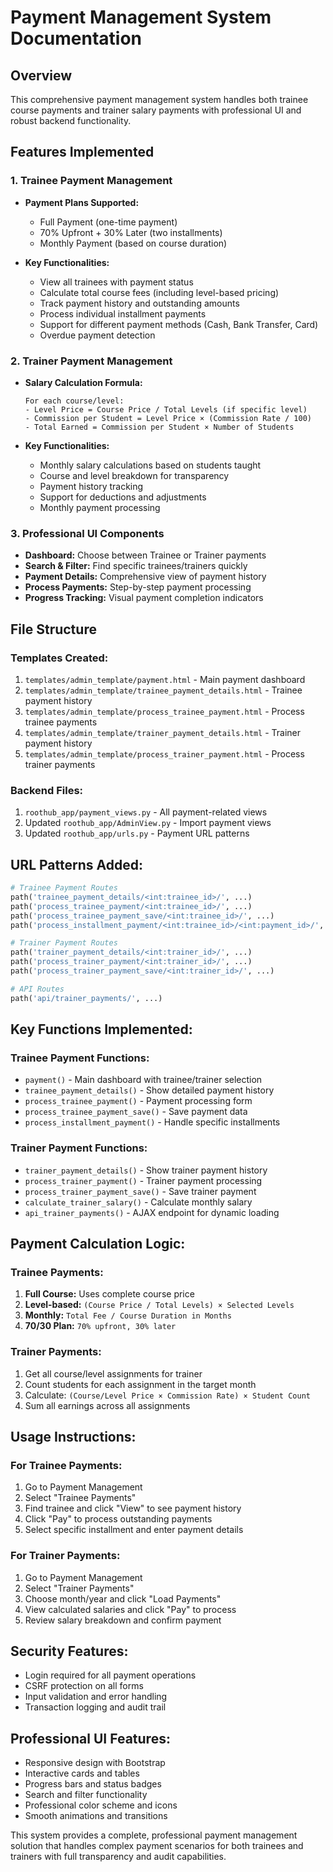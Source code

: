 # Payment Management System Documentation

## Overview
This comprehensive payment management system handles both trainee course payments and trainer salary payments with professional UI and robust backend functionality.

## Features Implemented

### 1. Trainee Payment Management
- **Payment Plans Supported:**
  - Full Payment (one-time payment)
  - 70% Upfront + 30% Later (two installments)
  - Monthly Payment (based on course duration)

- **Key Functionalities:**
  - View all trainees with payment status
  - Calculate total course fees (including level-based pricing)
  - Track payment history and outstanding amounts
  - Process individual installment payments
  - Support for different payment methods (Cash, Bank Transfer, Card)
  - Overdue payment detection

### 2. Trainer Payment Management
- **Salary Calculation Formula:**
  ```
  For each course/level:
  - Level Price = Course Price / Total Levels (if specific level)
  - Commission per Student = Level Price × (Commission Rate / 100)
  - Total Earned = Commission per Student × Number of Students
  ```

- **Key Functionalities:**
  - Monthly salary calculations based on students taught
  - Course and level breakdown for transparency
  - Payment history tracking
  - Support for deductions and adjustments
  - Monthly payment processing

### 3. Professional UI Components
- **Dashboard:** Choose between Trainee or Trainer payments
- **Search & Filter:** Find specific trainees/trainers quickly
- **Payment Details:** Comprehensive view of payment history
- **Process Payments:** Step-by-step payment processing
- **Progress Tracking:** Visual payment completion indicators

## File Structure

### Templates Created:
1. `templates/admin_template/payment.html` - Main payment dashboard
2. `templates/admin_template/trainee_payment_details.html` - Trainee payment history
3. `templates/admin_template/process_trainee_payment.html` - Process trainee payments
4. `templates/admin_template/trainer_payment_details.html` - Trainer payment history
5. `templates/admin_template/process_trainer_payment.html` - Process trainer payments

### Backend Files:
1. `roothub_app/payment_views.py` - All payment-related views
2. Updated `roothub_app/AdminView.py` - Import payment views
3. Updated `roothub_app/urls.py` - Payment URL patterns

## URL Patterns Added:
```python
# Trainee Payment Routes
path('trainee_payment_details/<int:trainee_id>/', ...)
path('process_trainee_payment/<int:trainee_id>/', ...)
path('process_trainee_payment_save/<int:trainee_id>/', ...)
path('process_installment_payment/<int:trainee_id>/<int:payment_id>/', ...)

# Trainer Payment Routes
path('trainer_payment_details/<int:trainer_id>/', ...)
path('process_trainer_payment/<int:trainer_id>/', ...)
path('process_trainer_payment_save/<int:trainer_id>/', ...)

# API Routes
path('api/trainer_payments/', ...)
```

## Key Functions Implemented:

### Trainee Payment Functions:
- `payment()` - Main dashboard with trainee/trainer selection
- `trainee_payment_details()` - Show detailed payment history
- `process_trainee_payment()` - Payment processing form
- `process_trainee_payment_save()` - Save payment data
- `process_installment_payment()` - Handle specific installments

### Trainer Payment Functions:
- `trainer_payment_details()` - Show trainer payment history
- `process_trainer_payment()` - Trainer payment processing
- `process_trainer_payment_save()` - Save trainer payment
- `calculate_trainer_salary()` - Calculate monthly salary
- `api_trainer_payments()` - AJAX endpoint for dynamic loading

## Payment Calculation Logic:

### Trainee Payments:
1. **Full Course:** Uses complete course price
2. **Level-based:** `(Course Price / Total Levels) × Selected Levels`
3. **Monthly:** `Total Fee / Course Duration in Months`
4. **70/30 Plan:** `70% upfront, 30% later`

### Trainer Payments:
1. Get all course/level assignments for trainer
2. Count students for each assignment in the target month
3. Calculate: `(Course/Level Price × Commission Rate) × Student Count`
4. Sum all earnings across all assignments

## Usage Instructions:

### For Trainee Payments:
1. Go to Payment Management
2. Select "Trainee Payments"
3. Find trainee and click "View" to see payment history
4. Click "Pay" to process outstanding payments
5. Select specific installment and enter payment details

### For Trainer Payments:
1. Go to Payment Management
2. Select "Trainer Payments"
3. Choose month/year and click "Load Payments"
4. View calculated salaries and click "Pay" to process
5. Review salary breakdown and confirm payment

## Security Features:
- Login required for all payment operations
- CSRF protection on all forms
- Input validation and error handling
- Transaction logging and audit trail

## Professional UI Features:
- Responsive design with Bootstrap
- Interactive cards and tables
- Progress bars and status badges
- Search and filter functionality
- Professional color scheme and icons
- Smooth animations and transitions

This system provides a complete, professional payment management solution that handles complex payment scenarios for both trainees and trainers with full transparency and audit capabilities.